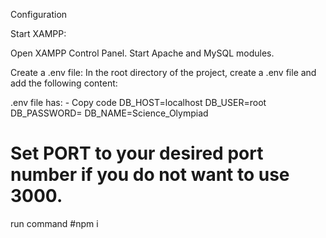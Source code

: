 Configuration

Start XAMPP:

Open XAMPP Control Panel.
Start Apache and MySQL modules.

Create a .env file:
In the root directory of the project,
create a .env file and add the following content:

.env file has: -
Copy code
DB_HOST=localhost
DB_USER=root
DB_PASSWORD=
DB_NAME=Science_Olympiad

# Set PORT to your desired port number if you do not want to use 3000.


run command 
#npm i
